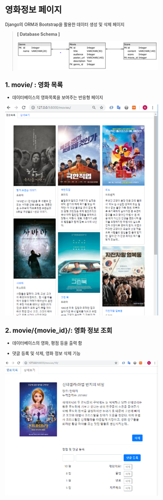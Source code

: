 # 영화정보 페이지

Django의 ORM과 Bootstrap을 활용한 데이터 생성 및 삭제 페이지

> **[ Database Schema ]**
>
> ![BD Schema](./image/dbschema.PNG)



## 1. movie/ : 영화 목록

- 데이터베이스의 영화목록을 보여주는 반응형 페이지

![movie/](./image/screenshot01.PNG)



## 2. movie/{movie_id}/: 영화 정보 조회

- 데이터베이스의 영화, 평점 등을 출력 함

- 댓글 등록 및 삭제, 영화 정보 삭제 기능

![detail.html](./image/screenshot02.PNG)